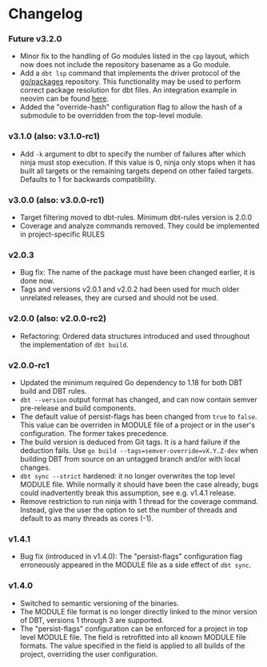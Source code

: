 # Changelog

### Future v3.2.0

- Minor fix to the handling of Go modules listed in the `cpp` layout, which now does not include the repository
basename as a Go module.
- Add a `dbt lsp` command that implements the driver protocol of the [go/packages](golang.org/x/tools/go/packages) 
repository. This functionality may be used to perform correct package resolution for dbt files. An 
integration example in neovim can be found [here](https://github.com/Javier-varez/dbt-nvim/blob/ed9b73547b2f056e8043e5817a6451f9a01e74f1/lua/dbt-nvim/lsp/init.lua#L10).
- Added the "override-hash" configuration flag to allow the hash of a submodule to be overridden from the top-level module.

### v3.1.0 (also: v3.1.0-rc1)

- Add `-k` argument to dbt to specify the number of failures after which ninja must stop execution.
If this value is 0, ninja only stops when it has built all targets or the remaining targets depend
on other failed targets. Defaults to 1 for backwards compatibility.

### v3.0.0 (also: v3.0.0-rc1)

- Target filtering moved to dbt-rules. Minimum dbt-rules version is 2.0.0
- Coverage and analyze commands removed. They could be implemented in project-specific RULES

### v2.0.3

- Bug fix: The name of the package must have been changed earlier, it is done now.
- Tags and versions v2.0.1 and v2.0.2 had been used for much older unrelated releases,
  they are cursed and should not be used.

### v2.0.0 (also: v2.0.0-rc2)

- Refactoring: Ordered data structures introduced and used throughout the implementation of `dbt build`.

### v2.0.0-rc1

- Updated the minimum required Go dependency to 1.18 for both DBT build and DBT rules.
- `dbt --version` output format has changed, and can now contain semver pre-release and build components.
- The default value of persist-flags has been changed from `true` to `false`.
  This value can be overriden in MODULE file of a project or in the user's configuration.
  The former takes precedence.
- The build version is deduced from Git tags. It is a hard failure if the deduction fails.
  Use `go build --tags=semver-override=vX.Y.Z-dev` when building DBT from source on
  an untagged branch and/or with local changes.
- `dbt sync --strict` hardened: it no longer overwrites the top level MODULE file.
  While normally it should have been the case already, bugs could inadvertently break this assumption,
  see e.g. v1.4.1 release.
- Remove restriction to run ninja with 1 thread for the coverage command. Instead, give the user the
  option to set the number of threads and default to as many threads as cores (-1).

### v1.4.1

- Bug fix (introduced in v1.4.0): The "persist-flags" configuration flag erroneously appeared in the
  MODULE file as a side effect of `dbt sync`.

### v1.4.0

- Switched to semantic versioning of the binaries.
- The MODULE file format is no longer directly linked to the minor version of DBT,
  versions 1 through 3 are supported.
- The "persist-flags" configuration can be enforced for a project in top level MODULE file.
  The field is retrofitted into all known MODULE file formats.
  The value specified in the field is applied to all builds of the project,
  overriding the user configuration.
